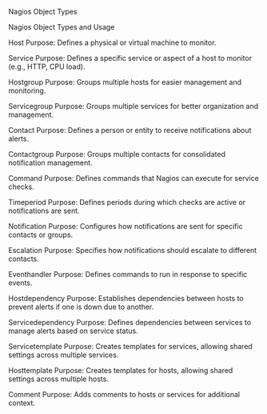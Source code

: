 Nagios Object Types

Nagios Object Types and Usage

Host
Purpose: Defines a physical or virtual machine to monitor.

Service
Purpose: Defines a specific service or aspect of a host to monitor (e.g., HTTP, CPU load).

Hostgroup
Purpose: Groups multiple hosts for easier management and monitoring.

Servicegroup
Purpose: Groups multiple services for better organization and management.

Contact
Purpose: Defines a person or entity to receive notifications about alerts.

Contactgroup
Purpose: Groups multiple contacts for consolidated notification management.

Command
Purpose: Defines commands that Nagios can execute for service checks.

Timeperiod
Purpose: Defines periods during which checks are active or notifications are sent.

Notification
Purpose: Configures how notifications are sent for specific contacts or groups.

Escalation
Purpose: Specifies how notifications should escalate to different contacts.

Eventhandler
Purpose: Defines commands to run in response to specific events.

Hostdependency
Purpose: Establishes dependencies between hosts to prevent alerts if one is down due to another.

Servicedependency
Purpose: Defines dependencies between services to manage alerts based on service status.

Servicetemplate
Purpose: Creates templates for services, allowing shared settings across multiple services.

Hosttemplate
Purpose: Creates templates for hosts, allowing shared settings across multiple hosts.

Comment
Purpose: Adds comments to hosts or services for additional context.